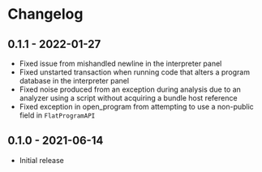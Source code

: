 # Changelog


## 0.1.1 - 2022-01-27
- Fixed issue from mishandled newline in the interpreter panel
- Fixed unstarted transaction when running code that alters a program database in the interpreter panel
- Fixed noise produced from an exception during analysis due to an analyzer using a script without acquiring a bundle host reference
- Fixed exception in open_program from attempting to use a non-public field in `FlatProgramAPI`

## 0.1.0 - 2021-06-14
- Initial release

[Unreleased]: https://github.com/Defense-Cyber-Crime-Center/pyhidra/compare/0.1.0...HEAD
